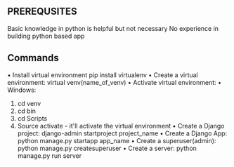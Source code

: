 


## PREREQUSITES
Basic knowledge in python is helpful but not necessary
No experience in building python based app

## Commands
• Install virtual environment pip install virtualenv
• Create a virtual environment: virtual venv(name_of_venv)
• Activate virtual environment:
    • Windows:
1. cd venv
2. cd bin
3. cd Scripts
4. Source activate - it'll activate the virtual environment
• Create a Django project: django-admin startproject project_name
• Create a Django App: python manage.py startapp app_name
• Create a superuser(admin): python manage.py createsuperuser
• Create a server: python manage.py run server
